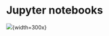 
# Jupyter notebooks

![](https://upload.wikimedia.org/wikipedia/commons/2/21/OpenGL_Tutorial_TODO.png){width=300x}